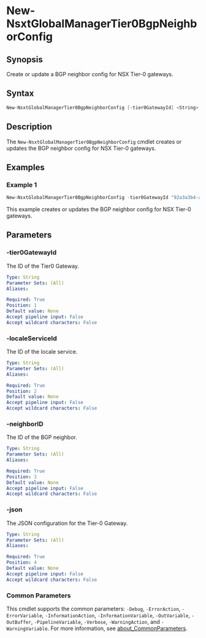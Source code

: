 # New-NsxtGlobalManagerTier0BgpNeighborConfig

## Synopsis

Create or update a BGP neighbor config for NSX Tier-0 gateways.

## Syntax

```powershell
New-NsxtGlobalManagerTier0BgpNeighborConfig [-tier0GatewayId] <String> [-localeServiceId] <String> [-neighborID] <String> [-json] <String> [<CommonParameters>]
```

## Description

The `New-NsxtGlobalManagerTier0BgpNeighborConfig` cmdlet creates or updates the BGP neighbor config for NSX Tier-0 gateways.

## Examples

### Example 1

```powershell
New-NsxtGlobalManagerTier0BgpNeighborConfig -tier0GatewayId "92a3a3b4-a1d1-48a9-8190-dca8e44c18c1" -neighborID "172.27.34.10_65211" -localeServiceId "lax-m01" -json $ConfigJson
```

This example creates or updates the BGP neighbor config for NSX Tier-0 gateways.

## Parameters

### -tier0GatewayId

The ID of the Tier0 Gateway.

```yaml
Type: String
Parameter Sets: (All)
Aliases:

Required: True
Position: 1
Default value: None
Accept pipeline input: False
Accept wildcard characters: False
```

### -localeServiceId

The ID of the locale service.

```yaml
Type: String
Parameter Sets: (All)
Aliases:

Required: True
Position: 2
Default value: None
Accept pipeline input: False
Accept wildcard characters: False
```

### -neighborID

The ID of the BGP neighbor.

```yaml
Type: String
Parameter Sets: (All)
Aliases:

Required: True
Position: 3
Default value: None
Accept pipeline input: False
Accept wildcard characters: False
```

### -json

The JSON configuration for the Tier-0 Gateway.

```yaml
Type: String
Parameter Sets: (All)
Aliases:

Required: True
Position: 4
Default value: None
Accept pipeline input: False
Accept wildcard characters: False
```

### Common Parameters

This cmdlet supports the common parameters: `-Debug`, `-ErrorAction`, `-ErrorVariable`, `-InformationAction`, `-InformationVariable`, `-OutVariable`, `-OutBuffer`, `-PipelineVariable`, `-Verbose`, `-WarningAction`, and `-WarningVariable`. For more information, see [about_CommonParameters](http://go.microsoft.com/fwlink/?LinkID=113216).
